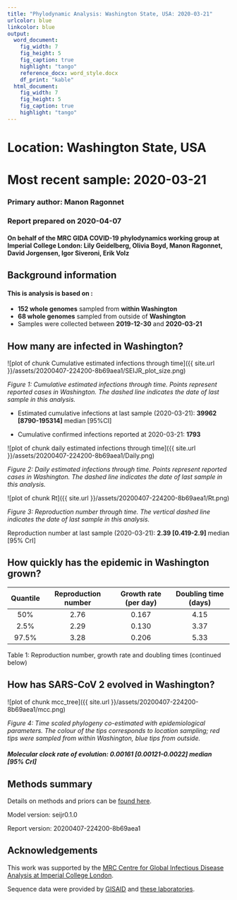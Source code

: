 ```yaml
---
title: "Phylodynamic Analysis: Washington State, USA: 2020-03-21"
urlcolor: blue
linkcolor: blue
output:
  word_document:
    fig_width: 7
    fig_height: 5
    fig_caption: true
    highlight: "tango"
    reference_docx: word_style.docx
    df_print: "kable"
  html_document:
    fig_width: 7
    fig_height: 5
    fig_caption: true
    highlight: "tango"
---
```







# Location: Washington State, USA
# Most recent sample: 2020-03-21


### Primary author: Manon Ragonnet

### Report prepared on 2020-04-07

#### On behalf of the MRC GIDA COVID-19 phylodynamics working group at Imperial College London: Lily Geidelberg, Olivia Boyd, Manon Ragonnet, David Jorgensen,  Igor Siveroni, Erik Volz




## Background information  




#### This is analysis is based on : 
  
* **152 whole genomes** sampled from **within Washington**
* **68 whole genomes** sampled from outside of **Washington**
* Samples were collected between **2019-12-30** and **2020-03-21**


## How many are infected in Washington?





![plot of chunk Cumulative estimated infections through time]({{ site.url }}/assets/20200407-224200-8b69aea1/SEIJR_plot_size.png)

*Figure 1: Cumulative estimated infections through time. Points represent reported cases in Washington. The dashed line indicates the date of last sample in this analysis.*


* Estimated cumulative infections at last sample (2020-03-21): **39962 [8790-195314]** median [95%CI]

* Cumulative confirmed infections reported at 2020-03-21: 
**1793**  



![plot of chunk daily estimated infections through time]({{ site.url }}/assets/20200407-224200-8b69aea1/Daily.png)

*Figure 2: Daily estimated infections through time. Points represent reported cases in Washington. The dashed line indicates the date of last sample in this analysis.*





![plot of chunk Rt]({{ site.url }}/assets/20200407-224200-8b69aea1/Rt.png)

*Figure 3: Reproduction number through time. The vertical dashed line indicates the date of last sample in this analysis.*

Reproduction number at last sample (2020-03-21): **2.39 [0.419-2.9]** median [95% CrI]


## How quickly has the epidemic in Washington grown?




 
 | Quantile | Reproduction number | Growth rate (per day) |Doubling time (days) |
 |:--------:|:-------------------:|:---------------------:|:--------------------:|
 |   50%    |        2.76         |         0.167         |         4.15         |
 |   2.5%   |        2.29         |         0.130         |         3.37         |
 |  97.5%   |        3.28         |         0.206         |         5.33         |
 
 Table 1: Reproduction number, growth rate and doubling times (continued below)
 
 
 


## How has SARS-CoV 2 evolved in Washington?



![plot of chunk mcc_tree]({{ site.url }}/assets/20200407-224200-8b69aea1/mcc.png)

*Figure 4: Time scaled phylogeny co-estimated with epidemiological parameters. The colour of the tips corresponds to location sampling; red tips were sampled from within Washington, blue tips from outside.*



##### Molecular clock rate of evolution: **0.00161 [0.00121-0.0022]** median [95% CrI]  

<!-- #### (optional) Number of introductions into Washington (someone needs to write code to compute this) -->






## Methods summary



Details on methods and priors can be [found here](http://whoinfectedwhom.org/seijr0.1.0_methods.pdf).


Model version: seijr0.1.0

Report version: 20200407-224200-8b69aea1


## Acknowledgements

This work was supported by the [MRC Centre for Global Infectious Disease Analysis at Imperial College London](https://www.imperial.ac.uk/mrc-global-infectious-disease-analysis).

Sequence data were provided by [GISAID](http://www.epicov.org) and [these laboratories](http://whoinfectedwhom.org/gisaid_cov2020_acknowledgement_table.xls).


